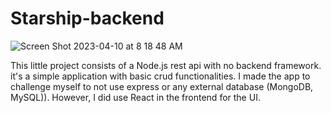 # Starship-backend
![Screen Shot 2023-04-10 at 8 18 48 AM](https://user-images.githubusercontent.com/67019470/230900314-932fbb80-3bc8-40b3-91af-258c01c1a3ed.png)



This little project consists of a Node.js rest api with no backend framework. it's a simple application with basic crud functionalities. I made the app to challenge myself to not use express or any external database (MongoDB, MySQL)). However, I did use React in the frontend for the UI.
